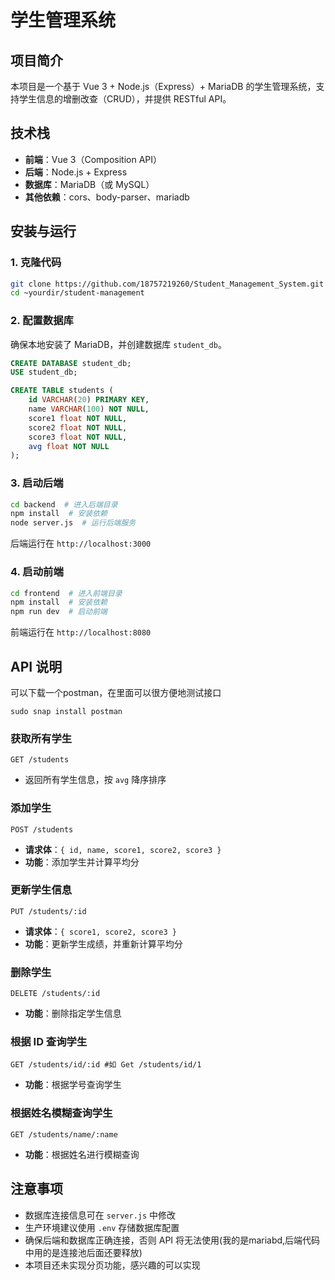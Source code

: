 # 学生管理系统

## 项目简介
本项目是一个基于 Vue 3 + Node.js（Express）+ MariaDB 的学生管理系统，支持学生信息的增删改查（CRUD），并提供 RESTful API。

## 技术栈
- **前端**：Vue 3（Composition API）
- **后端**：Node.js + Express
- **数据库**：MariaDB（或 MySQL）
- **其他依赖**：cors、body-parser、mariadb

## 安装与运行
### 1. 克隆代码
```sh
git clone https://github.com/18757219260/Student_Management_System.git
cd ~yourdir/student-management
```

### 2. 配置数据库
确保本地安装了 MariaDB，并创建数据库 `student_db`。
```sql
CREATE DATABASE student_db;
USE student_db;

CREATE TABLE students (
    id VARCHAR(20) PRIMARY KEY,
    name VARCHAR(100) NOT NULL,
    score1 float NOT NULL,
    score2 float NOT NULL,
    score3 float NOT NULL,
    avg float NOT NULL
);
```

### 3. 启动后端
```sh
cd backend  # 进入后端目录
npm install  # 安装依赖
node server.js  # 运行后端服务
```
后端运行在 `http://localhost:3000`

### 4. 启动前端
```sh
cd frontend  # 进入前端目录
npm install  # 安装依赖
npm run dev  # 启动前端
```
前端运行在 `http://localhost:8080`

## API 说明
可以下载一个postman，在里面可以很方便地测试接口
```
sudo snap install postman
```
### 获取所有学生
```
GET /students
```
- 返回所有学生信息，按 `avg` 降序排序

### 添加学生
```
POST /students
```
- **请求体**：`{ id, name, score1, score2, score3 }`
- **功能**：添加学生并计算平均分

### 更新学生信息
```
PUT /students/:id
```
- **请求体**：`{ score1, score2, score3 }`
- **功能**：更新学生成绩，并重新计算平均分

### 删除学生
```
DELETE /students/:id
```
- **功能**：删除指定学生信息

### 根据 ID 查询学生
```
GET /students/id/:id #如 Get /students/id/1
```
- **功能**：根据学号查询学生

### 根据姓名模糊查询学生
```
GET /students/name/:name
```
- **功能**：根据姓名进行模糊查询

## 注意事项
- 数据库连接信息可在 `server.js` 中修改
- 生产环境建议使用 `.env` 存储数据库配置
- 确保后端和数据库正确连接，否则 API 将无法使用(我的是mariabd,后端代码中用的是连接池后面还要释放)
- 本项目还未实现分页功能，感兴趣的可以实现


